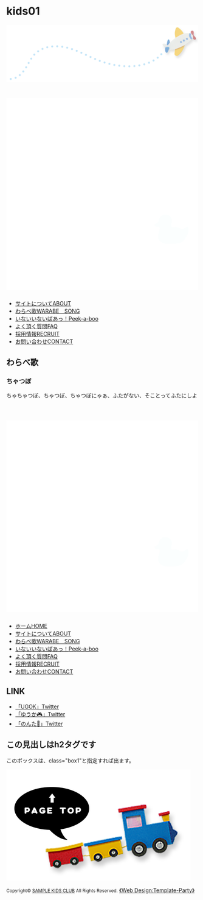 # kids01
<!DOCTYPE html>
<html lang="ja">
<head>
<meta charset="UTF-8">
<meta http-equiv="X-UA-Compatible" content="IE=edge">
<title>幼稚園・保育園・キッズクラブ向け 無料ホームページテンプレート tp_kids3</title>
<meta name="viewport" content="width=device-width, initial-scale=1">
<meta name="description" content="ここにサイト説明を入れます">
<meta name="keywords" content="キーワード１,キーワード２,キーワード３,キーワード４,キーワード５">
<link rel="stylesheet" href="css/style.css">
<script type="text/javascript" src="js/openclose.js"></script>
<!--[if lt IE 9]>
<script src="https://oss.maxcdn.com/html5shiv/3.7.2/html5shiv.min.js"></script>
<script src="https://oss.maxcdn.com/respond/1.4.2/respond.min.js"></script>
<![endif]-->
</head>

<body>

<div id="container">

<!--上部の装飾画像-->
<aside id="subimg"><img src="images/subimg1.png" alt=""></aside>

<!--小さな端末用（800px以下端末）ロゴ-->
<h1 id="logo-s"><a href="index.html"><img src="images/logo.png" alt="SAMPLE KIDS CLUB"></a></h1>
<!--小さな端末用（800px以下端末）メニュー-->
<nav id="menubar-s">
<ul>
<li><a href="about.html">サイトについて<span>ABOUT</span></a></li>
<li><a href="warabesong.html">わらべ歌<span>WARABE　SONG</span></a></li>
<li><a href="inaiinai.html">いないいないばあっ！<span>Peek-a-boo</span></a></li>
<li><a href="faq.html">よく頂く質問<span>FAQ</span></a></li>
<li><a href="recruit.html">採用情報<span>RECRUIT</span></a></li>
<li><a href="contact.html">お問い合わせ<span>CONTACT</span></a></li>
</ul>
</nav>

<div id="contents">

<div id="main">

<section>

<h2>わらべ歌</h2>
    <h3>ちゃつぼ</h3>
    <p>ちゃちゃつぼ、ちゃつぼ、ちゃつぼにゃぁ、ふたがない、そことってふたにしよ<br>

<img src="images/tyatubo.gif" alt="">

</section>

</div>
<!--/main-->

<div id="sub">

<!--大きな端末用（801px以上端末）ロゴ-->
<h1 id="logo"><a href="index.html"><img src="images/logo.png" alt="SAMPLE KIDS CLUB"></a></h1>
<!--大きな端末用（801px以上端末）メニュー-->
<nav id="menubar">
<ul class="mb30">
<li><a href="index.html">ホーム<span>HOME</span></a></li>
<li><a href="about.html">サイトについて<span>ABOUT</span></a></li>
<li><a href="warabesong.html">わらべ歌<span>WARABE　SONG</span></a></li>
<li><a href="inaiinai.html">いないいないばあっ！<span>Peek-a-boo</span></a></li>
<li><a href="faq.html">よく頂く質問<span>FAQ</span></a></li>
<li><a href="recruit.html">採用情報<span>RECRUIT</span></a></li>
<li><a href="contact.html">お問い合わせ<span>CONTACT</span></a></li>
</ul>
</nav>


<nav class="box1">
<h2>LINK</h2>
<ul class="submenu">
<li><a href="https://twitter.com/ugok_girls">「UGOK」Twitter</a></li>
<li><a href="https://twitter.com/ugok_y">「ゆうか🎮」Twitter</a></li>
<li><a href="https://twitter.com/nonta_ugokgirls">「のんた🐢」Twitter</a></li>
</ul>
</nav>

<div class="box1">
<section>
<h2>この見出しはh2タグです</h2>
<p>このボックスは、class="box1"と指定すれば出ます。</p>
</section>
</div>
<!--/box1-->

</div>
<!--/sub-->

<p id="pagetop"><a href="#"><img src="images/pagetop.png" alt="ページの上部へ"></a></p>

</div>
<!--/contents-->

<footer>
<small>Copyright&copy; <a href="index.html">SAMPLE KIDS CLUB</a> All Rights Reserved.</small>
<span class="pr"><a href="http://template-party.com/" target="_blank">《Web Design:Template-Party》</a></span>
</footer>

</div>
<!--/container-->

<!--メニューの３本バー-->
<div id="menubar_hdr" class="close"><span></span><span></span><span></span></div>
<!--メニューの開閉処理条件設定　800px以下-->
<script type="text/javascript">
if (OCwindowWidth() <= 800) {
	open_close("menubar_hdr", "menubar-s");
}
</script>
</body>
</html>
